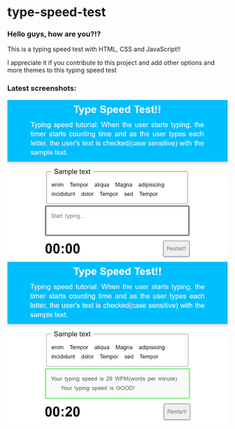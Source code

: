 # type-speed-test
<h3>Hello guys, how are you?!?</h3>
<p>This is a typing speed test with HTML, CSS and JavaScript!!</p>
<p>I appreciate it if you contribute to this project and add other options and more themes to this typing speed test</p>
<h3>Latest screenshots:</h3>
<img src="screenshot1.png" alt="Project screenshot"><br>
<img src="screenshot2.png" alt="Project screenshot">
